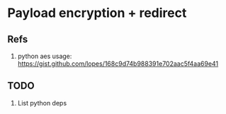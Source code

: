 # Payload encryption + redirect

## Refs

1. python aes usage: https://gist.github.com/lopes/168c9d74b988391e702aac5f4aa69e41

## TODO

1. List python deps
